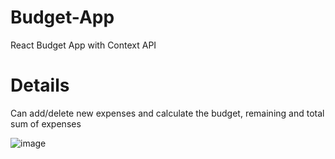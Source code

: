 # Budget-App
React Budget App with Context API

# Details
Can add/delete new expenses and calculate the budget, remaining and total sum of expenses

![image](https://user-images.githubusercontent.com/56379916/190596433-c4a6972a-f691-48fb-99eb-5014de258a91.png)

